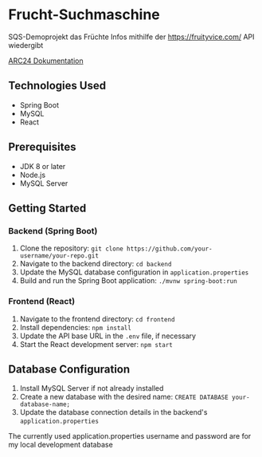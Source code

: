 # Frucht-Suchmaschine

SQS-Demoprojekt das Früchte Infos mithilfe der https://fruityvice.com/ API wiedergibt

[ARC24 Dokumentation](https://github.com/ericmettt/SQS_SS23/wiki/Dokumentation-Arc24)

## Technologies Used

- Spring Boot
- MySQL
- React

## Prerequisites

- JDK 8 or later
- Node.js
- MySQL Server

## Getting Started

### Backend (Spring Boot)

1. Clone the repository: `git clone https://github.com/your-username/your-repo.git`
2. Navigate to the backend directory: `cd backend`
3. Update the MySQL database configuration in `application.properties`
4. Build and run the Spring Boot application: `./mvnw spring-boot:run`

### Frontend (React)

1. Navigate to the frontend directory: `cd frontend`
2. Install dependencies: `npm install`
3. Update the API base URL in the `.env` file, if necessary
4. Start the React development server: `npm start`

## Database Configuration

1. Install MySQL Server if not already installed
2. Create a new database with the desired name: `CREATE DATABASE your-database-name;`
3. Update the database connection details in the backend's `application.properties`

The currently used application.properties username and password are for my local development database






